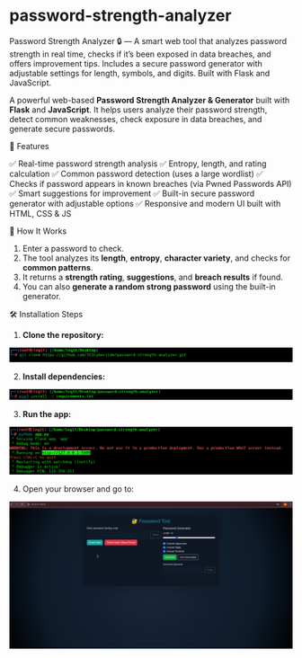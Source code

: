 # password-strength-analyzer
Password Strength Analyzer 🔒 — A smart web tool that analyzes password strength in real time, checks if it’s been exposed in data breaches, and offers improvement tips. Includes a secure password generator with adjustable settings for length, symbols, and digits. Built with Flask and JavaScript.

A powerful web-based **Password Strength Analyzer & Generator** built with **Flask** and **JavaScript**.
It helps users analyze their password strength, detect common weaknesses, check exposure in data breaches, and generate secure passwords.

🚀 Features

✅ Real-time password strength analysis
✅ Entropy, length, and rating calculation
✅ Common password detection (uses a large wordlist)
✅ Checks if password appears in known breaches (via Pwned Passwords API)
✅ Smart suggestions for improvement
✅ Built-in secure password generator with adjustable options
✅ Responsive and modern UI built with HTML, CSS & JS

🧠 How It Works

1. Enter a password to check.
2. The tool analyzes its **length**, **entropy**, **character variety**, and checks for **common patterns**.
3. It returns a **strength rating**, **suggestions**, and **breach results** if found.
4. You can also **generate a random strong password** using the built-in generator.


🛠️ Installation Steps

1. **Clone the repository:**

![Password Strength Analyzer Screenshot](https://raw.githubusercontent.com/th3cyberside/password-strength-analyzer/main/assets/img1.png)

2. **Install dependencies:**

![Password Strength Analyzer Screenshot](https://raw.githubusercontent.com/th3cyberside/password-strength-analyzer/main/assets/img3.png)

3. **Run the app:**

![Password Strength Analyzer Screenshot](https://raw.githubusercontent.com/th3cyberside/password-strength-analyzer/main/assets/img4.png)

4. Open your browser and go to:

![Password Strength Analyzer Screenshot](https://raw.githubusercontent.com/th3cyberside/password-strength-analyzer/main/assets/img5.png)


 



